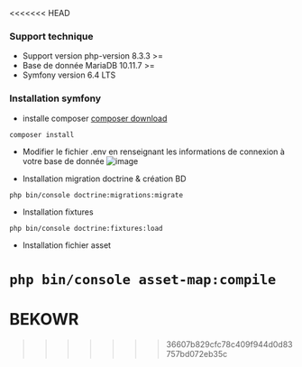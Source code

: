 <<<<<<< HEAD
### Support technique

 - Support version php-version 8.3.3 >=
 - Base de donnée MariaDB 10.11.7 >=
 - Symfony version 6.4 LTS

### Installation symfony

 - installe composer
[composer download ](https://getcomposer.org/Composer-Setup.exe)

`composer install`

 - Modifier le fichier .env en renseignant les informations de connexion à votre base de donnée
 ![image](https://drive.google.com/file/d/1wZg1P993v8sbgWmlZtfVyAcWNQHGCu27/view?usp=sharing)

 - Installation migration doctrine & création BD

`php bin/console doctrine:migrations:migrate`

 - Installation fixtures

`php bin/console doctrine:fixtures:load`

- Installation fichier asset

`php bin/console asset-map:compile`
=======
# BEKOWR
>>>>>>> 36607b829cfc78c409f944d0d83757bd072eb35c
